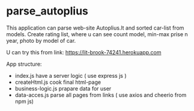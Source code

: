 # parse_autoplius

This application can parse web-site Autoplius.lt and sorted car-list from models.
Create rating list, where u can see count model, min-max prise n year, photo by model of car.

U can try this from link: https://lit-brook-74241.herokuapp.com

App structure:
  - index.js have a server logic ( use express js )
  - createHtml.js cook final html-page
  - business-logic.js prapare data for user
  - data-acces.js parse all pages from links ( use axios and cheerio from npm js)
